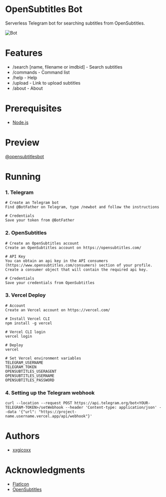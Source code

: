 # OpenSubtitles Bot
Serverless Telegram bot for searching subtitles from OpenSubtitles.

![Bot](https://i.imgur.com/zkHn3eg.png)

# Features
* /search [name, filename or imdbid] - Search subtitles
* /commands - Command list
* /help - Help
* /upload - Link to upload subtitles
* /about - About

# Prerequisites
* [Node.js](https://nodejs.org/en/)

# Preview
[@opensubtitlesbot](https://t.me/opensubtitlesbot)

# Running
### 1. Telegram
````
# Create an Telegram bot
Find @BotFather on Telegram, type /newbot and follow the instructions

# Credentials
Save your token from @BotFather
````

### 2. OpenSubtitles
````
# Create an OpenSubtitles account
Create an OpenSubtitles account on https://opensubtitles.com/

# API Key
You can obtain an api key in the API consumers (https://www.opensubtitles.com/consumers) section of your profile. Create a consumer object that will contain the required api key.

# Credentials
Save your credentials from OpenSubtitles
````

### 3. Vercel Deploy
````
# Account
Create an Vercel account on https://vercel.com/

# Install Vercel CLI
npm install -g vercel

# Vercel CLI login
vercel login

# Deploy
vercel

# Set Vercel environment variables
TELEGRAM_USERNAME
TELEGRAM_TOKEN
OPENSUBTITLES_USERAGENT
OPENSUBTITLES_USERNAME
OPENSUBTITLES_PASSWORD
````

### 4. Setting up the Telegram webhook
````
curl --location --request POST https://api.telegram.org/bot<YOUR-TELEGRAM-TOKEN>/setWebhook --header 'Content-type: application/json' --data '{"url": "https://project-name.username.vercel.app/api/webhook"}'
````

# Authors
* [xxgicoxx](https://github.com/xxgicoxx/)

# Acknowledgments
* [FlatIcon](https://www.flaticon.com/)
* [OpenSubtitles](https://www.opensubtitles.org/)